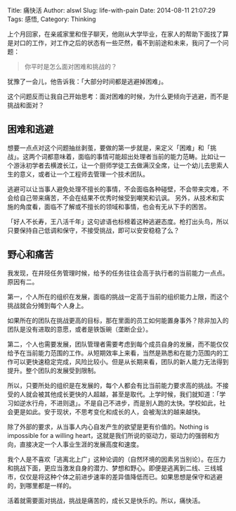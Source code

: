 Title: 痛快活
Author: alswl
Slug: life-with-pain
Date: 2014-08-11 21:07:29
Tags: 感悟, 
Category: Thinking

上个月回家，在亲戚家里和侄子聊天，他刚从大学毕业，在家人的帮助下面找了算是对口的工作，对工作之后的状态有一些茫然，看不到前途和未来，我问了一个问题：

> 你平时是怎么面对困难和挑战的？

犹豫了一会儿，他告诉我：「大部分时间都是逃避掉困难」。

这个问题反而让我自己开始思考：面对困难的时候，为什么更倾向于逃避，而不是挑战和面对？


## 困难和逃避

想要一点点对这个问题抽丝剥茧，要做的第一步就是，来定义「困难」和「挑战」。这两个词都意味着，面临的事情可能超出处理者当前的能力范畴。比如让一个游泳初学者去横渡长江，让一个厨师学徒工去做满汉全席，让一个幼儿去思索人生的意义，或者让一个工程师去管理一个技术团队。

逃避可以让当事人避免处理不擅长的事情，不会面临各种碰壁，不会带来灾难，不会给自己带来痛苦，不会在结果不优秀时候受到嘲笑和讥讽。
另外，从技术和实施的角度看，面临不了解或不擅长的领域和事情，也会有无从下手的困苦。

「好人不长寿，王八活千年」这句谚语也标榜着这种逃避态度。枪打出头鸟，所以只要保持自己低调和保守，不接受挑战，即可以安安稳稳了么？


## 野心和痛苦

我发现，在井陉任务管理时候，给予的任务往往会高于执行者的当前能力一点点。原因有二。

第一，个人所在的组织在发展，面临的挑战一定高于当前的组织能力上限，而这个挑战就会分摊到每个人身上。

如果所在的团队在挑战更高的目标，那在里面的员工如何能置身事外？除非加入的团队是没有进取的意愿，或者是铁饭碗（垄断企业）。

第二，个人也需要发展，团队管理者需要考虑到每个成员自身的发展，而不能仅仅给予在当前能力范围的工作。从短期效率上来看，当然是熟悉和在能力范围内的工作可以更快速稳定完成，风险比较小。但是从长期来看，团队的新人能力无法得到提升。整个团队的发展受到限制。

所以，只要所处的组织是在发展的，每个人都会有比当前能力要求高的挑战。不接受的人就会被其他成长更快的人超越，甚至是取代。上学时候，我们就知道：「学习如逆水行舟，不进则退」。不是自己不进步，而是别人跑的太快。学校如此，社会更是如此。安于现状，不思考变化和成长的人，会被淘汰的越来越快。

除了外部的要求，从当事人内心自发产生的欲望是更有价值的。Nothing is impossible for a willing heart，这就是我们所说的驱动力，驱动力的强弱和方向，直接决定一个人事业生涯的发展高度和速度。


我个人是不喜欢「逃离北上广」这种论调的（自然环境的因素另当别论）。在压力和挑战下面，更应当激发自身的潜力、梦想和野心。即便是逃离到二线、三线城市，仅仅是将这种个体之前进步速率的差异值降低而已。如果思想是保守和逃避的，到哪里都是一样的。

活着就需要面对挑战，挑战是痛苦的，成长又是快乐的。所以，痛快活。
